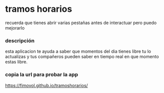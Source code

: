# tramos horarios

recuerda que tienes abrir varias pestañas antes de interactuar
pero puedo mejorarlo

### descripción
esta aplicacion te ayuda a saber que momentos del dia tienes libre tu lo actualizas y tus compañeros pueden saber en tiempo real en que momento estas libre.

### copia la url para probar la app

https://fimovol.github.io/tramoshorarios/
